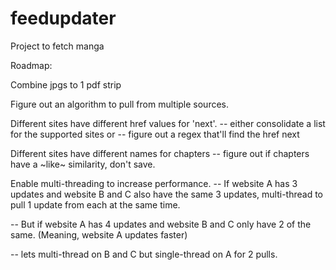 feedupdater
===========

Project to fetch manga

Roadmap:

Combine jpgs to 1 pdf strip

Figure out an algorithm to pull from multiple sources.

Different sites have different href values for 'next'. 
  -- either consolidate a list for the supported sites or
  -- figure out a regex that'll find the href next

Different sites have different names for chapters
  -- figure out if chapters have a ~like~ similarity, don't save.

Enable multi-threading to increase performance.
  -- If website A has 3 updates and website B and C also have the same 3 updates,
           multi-thread to pull 1 update from each at the same time.

  -- But if website A has 4 updates and website B and C only have 2 of the same. 
           (Meaning, website A updates faster)
           
  -- lets multi-thread on B and C but single-thread on A for 2 pulls.

